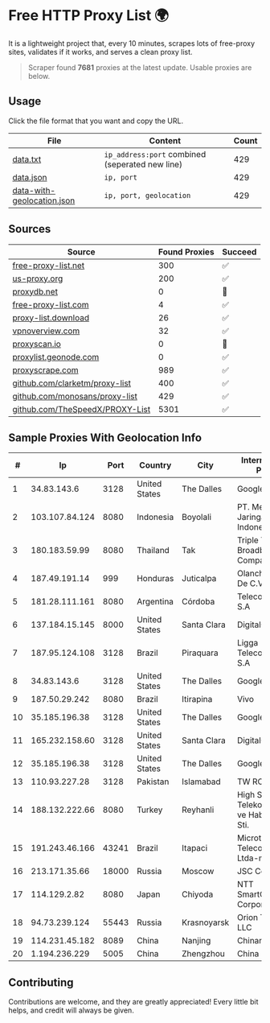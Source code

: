 
# Free HTTP Proxy List 🌍

It is a lightweight project that, every 10 minutes, scrapes lots of free-proxy sites, validates if it works, and serves a clean proxy list.


> Scraper found **7681** proxies at the latest update. Usable proxies are below.

## Usage

Click the file format that you want and copy the URL.


|File|Content|Count|
|----|-------|-----|
|[data.txt](https://raw.githubusercontent.com/themiralay/Proxy-List-World/master/data.txt)|`ip_address:port` combined (seperated new line)|429|
|[data.json](https://raw.githubusercontent.com/themiralay/Proxy-List-World/master/data.json)|`ip, port`|429|
|[data-with-geolocation.json](https://raw.githubusercontent.com/themiralay/Proxy-List-World/master/data-with-geolocation.json)|`ip, port, geolocation`|429|

## Sources

|Source|Found Proxies|Succeed|
|------|-------------|-------|
|[free-proxy-list.net](https://free-proxy-list.net)|300|✅|
|[us-proxy.org](https://www.us-proxy.org)|200|✅|
|[proxydb.net](http://proxydb.net)|0|🚫|
|[free-proxy-list.com](https://free-proxy-list.com/?page=&port=&type%5B%5D=http&type%5B%5D=https&up_time=0&search=Search)|4|✅|
|[proxy-list.download](https://www.proxy-list.download/HTTP)|26|✅|
|[vpnoverview.com](https://vpnoverview.com/privacy/anonymous-browsing/free-proxy-servers)|32|✅|
|[proxyscan.io](https://www.proxyscan.io)|0|🚫|
|[proxylist.geonode.com](https://proxylist.geonode.com/api/proxy-list?limit=300&page=1&sort_by=lastChecked&sort_type=desc&protocols=http,https)|0|✅|
|[proxyscrape.com](https://api.proxyscrape.com/v2/?request=displayproxies&protocol=http&timeout=10000&country=all&ssl=all&anonymity=all)|989|✅|
|[github.com/clarketm/proxy-list](https://raw.githubusercontent.com/clarketm/proxy-list/master/proxy-list-raw.txt)|400|✅|
|[github.com/monosans/proxy-list](https://raw.githubusercontent.com/monosans/proxy-list/main/proxies/http.txt)|429|✅|
|[github.com/TheSpeedX/PROXY-List](https://raw.githubusercontent.com/TheSpeedX/PROXY-List/master/http.txt)|5301|✅|


## Sample Proxies With Geolocation Info

|#|Ip|Port|Country|City|Internet Service Provider|
|-|--|----|-------|----|-------------------------|
|1|34.83.143.6|3128|United States|The Dalles|Google LLC|
|2|103.107.84.124|8080|Indonesia|Boyolali|PT. Media Jaringan Indonesia|
|3|180.183.59.99|8080|Thailand|Tak|Triple T Broadband Public Company Limited|
|4|187.49.191.14|999|Honduras|Juticalpa|Olancho NET S.r.l. De C.V.|
|5|181.28.111.161|8080|Argentina|Córdoba|Telecom Argentina S.A|
|6|137.184.15.145|8000|United States|Santa Clara|DigitalOcean, LLC|
|7|187.95.124.108|3128|Brazil|Piraquara|Ligga Telecomunicações S.A|
|8|34.83.143.6|3128|United States|The Dalles|Google LLC|
|9|187.50.29.242|8080|Brazil|Itirapina|Vivo|
|10|35.185.196.38|3128|United States|The Dalles|Google LLC|
|11|165.232.158.60|3128|United States|Santa Clara|DigitalOcean, LLC|
|12|35.185.196.38|3128|United States|The Dalles|Google LLC|
|13|110.93.227.28|3128|Pakistan|Islamabad|TW RO|
|14|188.132.222.66|8080|Turkey|Reyhanli|High Speed Telekomunikasyon ve Hab. Hiz. Ltd. Sti.|
|15|191.243.46.166|43241|Brazil|Itapaci|Microturbo Telecomunicacoes Ltda-me|
|16|213.171.35.66|18000|Russia|Moscow|JSC Comcor|
|17|114.129.2.82|8080|Japan|Chiyoda|NTT SmartConnect Corporation|
|18|94.73.239.124|55443|Russia|Krasnoyarsk|Orion Telecom LLC|
|19|114.231.45.182|8089|China|Nanjing|Chinanet|
|20|1.194.236.229|5005|China|Zhengzhou|China Telecom|



## Contributing

Contributions are welcome, and they are greatly appreciated! Every
little bit helps, and credit will always be given.

